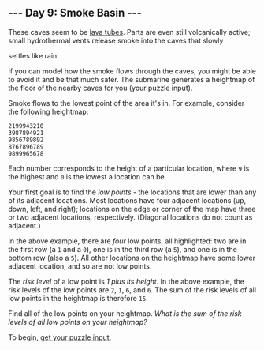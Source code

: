 --- Day 9: Smoke Basin ---
--------------------------

These caves seem to be [lava tubes]. Parts are even still volcanically
active; small hydrothermal vents release smoke into the caves that
slowly

settles like rain.

If you can model how the smoke flows through the caves, you might be
able to avoid it and be that much safer. The submarine generates a
heightmap of the floor of the nearby caves for you (your puzzle input).

Smoke flows to the lowest point of the area it's in. For example,
consider the following heightmap:

    2199943210
    3987894921
    9856789892
    8767896789
    9899965678

Each number corresponds to the height of a particular location, where
`9` is the highest and `0` is the lowest a location can be.

Your first goal is to find the *low points* - the locations that are
lower than any of its adjacent locations. Most locations have four
adjacent locations (up, down, left, and right); locations on the edge or
corner of the map have three or two adjacent locations, respectively.
(Diagonal locations do not count as adjacent.)

In the above example, there are *four* low points, all highlighted: two
are in the first row (a `1` and a `0`), one is in the third row (a `5`),
and one is in the bottom row (also a `5`). All other locations on the
heightmap have some lower adjacent location, and so are not low points.

The *risk level* of a low point is *1 plus its height*. In the above
example, the risk levels of the low points are `2`, `1`, `6`, and `6`.
The sum of the risk levels of all low points in the heightmap is
therefore `15`.

Find all of the low points on your heightmap. *What is the sum of the
risk levels of all low points on your heightmap?*

To begin, [get your puzzle input].

  [lava tubes]: https://en.wikipedia.org/wiki/Lava_tube
  [get your puzzle input]: 9/input
